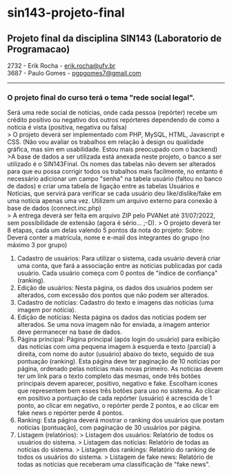 # sin143-projeto-final
Projeto final da disciplina SIN143 (Laboratorio de Programacao)
---
2732 - Erik Rocha - erik.rocha@ufv.br<br>
3687 - Paulo Gomes - pgpgomes7@gmail.com

---
<h3>O projeto final do curso terá o tema "rede social legal".</h3>
Será uma rede social de notícias, onde cada pessoa (repórter) recebe um crédito positivo ou negativo dos outros repórteres dependendo de como a notícia é vista (positiva, negativa ou falsa)
<br>
> O projeto deverá ser implementado com PHP, MySQL, HTML, Javascript e CSS. (Não vou avaliar os trabalhos em relação à design ou qualidade gráfica, mas sim em usabilidade. Estou mais preocupado com o backend)<br>
>A base de dados a ser utilizada está anexada neste projeto, o banco a ser utilizado é o SIN143Final. Os nomes das tabelas não devem ser alterados para que eu possa corrigir todos os trabalhos mais facilmente, no entanto é necessário adicionar um campo "senha" na tabela usuário (faltou no banco de dados) e criar uma tabela de ligação entre as tabelas Usuários e Notícias, que servirá para verificar se cada usuário deu like/dislike/fake em uma notícia apenas uma vez. Utilizem um arquivo externo para conexão à base de dados (connect.inc.php)<br>
> A entrega deverá ser feita em arquivo ZIP pelo PVANet até 31/07/2022, sem possibilidade de extensão (agora é sério... ;-D). 
> O projeto deverá ter 8 etapas, cada um delas valendo 5 pontos da nota do projeto:
Sobre: Deverá conter a matrícula, nome e e-mail dos integrantes do grupo (no máximo 3 por grupo)
<ol>
<li> Cadastro de usuários: Para utilizar o sistema, cada usuário deverá criar uma conta, que fará a associação entre as notícias publicadas por cada usuário. Cada usuário começa com 0 pontos de "índice de confiança" (ranking).</li>

<li> Edição de usuários: Nesta página, os dados dos usuários podem ser alterados, com excessão dos pontos que não podem ser alterados.</li>

<li> Cadastro de notícias: Cadastro do texto e imagens das notícias (uma imagem por notícia).</li>

<li> Edição de notícias: Nesta página os dados das notícias podem ser alterados. Se uma nova imagem não for enviada, a imagem anterior deve permanecer na base de dados.</li>

<li> Página principal: Página principal (após login do usuário) para exibição das notícias com uma pequena imagem à esquerda e texto (parcial) à direita, com nome do autor (usuário) abaixo do texto, seguido de sua pontuação (ranking). Esta página deve ter paginação de 10 notícias por página, ordenado pelas notícias mais novas primeiro. As notícias devem ter um link para o texto completo das mesmas, onde três botões principais devem aparecer, positivo, negativo e fake. Escolham ícones que representem bem esses três botões para uso no sistema. Ao clicar em positivo a pontuação de cada repórter (usuário) é acrescida de 1 ponto, ao clicar em negativo, o repórter perde 2 pontos, e ao clicar em fake news o repórter perde 4 pontos.</li>

<li> Ranking: Esta página deverá mostrar o ranking dos usuários que postam notícias (pontuação), com paginação de 30 usuários por página.</li>

<li>Listagem (relatórios):
> Listagem dos usuários: Relatório de todos os usuários do sistema.
> Listagem das notícias: Relatório de todas as notícias do sistema.
> Listagem dos rankings: Relatório do ranking de todos os usuários do sistema.
> Listagem de fake news: Relatório de todas as notícias que receberam uma classificação de "fake news".</li>
</ol>